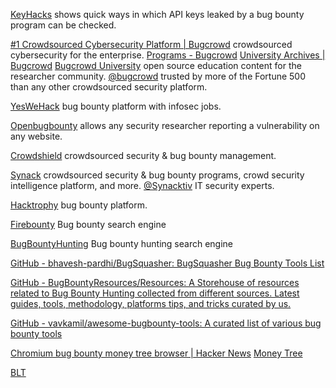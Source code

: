 
[KeyHacks](https://github.com/streaak/keyhacks)
shows quick ways in which API keys leaked by a bug bounty program can be checked.

[#1 Crowdsourced Cybersecurity Platform | Bugcrowd](https://www.bugcrowd.com)
crowdsourced cybersecurity for the enterprise.
[Programs - Bugcrowd](https://bugcrowd.com/programs)
[University Archives | Bugcrowd](https://www.bugcrowd.com/hackers/bugcrowd-university/)
[Bugcrowd University](https://github.com/bugcrowd/bugcrowd_university)
open source education content for the researcher community.
[@bugcrowd](https://twitter.com/bugcrowd)
trusted by more of the Fortune 500 than any other crowdsourced security platform.

[YesWeHack](https://www.yeswehack.com/)
bug bounty platform with infosec jobs.

[Openbugbounty](https://www.openbugbounty.org/)
allows any security researcher reporting a vulnerability on any website.

[Crowdshield](https://crowdshield.com/)
crowdsourced security & bug bounty management.

[Synack](https://www.synack.com/)
crowdsourced security & bug bounty programs, crowd security intelligence platform, and more.
[@Synacktiv](https://twitter.com/Synacktiv)
IT security experts.

[Hacktrophy](https://hacktrophy.com/en/)
bug bounty platform.

[Firebounty](https://firebounty.com)
Bug bounty search engine

[BugBountyHunting](https://www.bugbountyhunting.com)
Bug bounty hunting search engine

[GitHub - bhavesh-pardhi/BugSquasher: BugSquasher Bug Bounty Tools List](https://github.com/bhavesh-pardhi/BugSquasher)

[GitHub - BugBountyResources/Resources: A Storehouse of resources related to Bug Bounty Hunting collected from different sources. Latest guides, tools, methodology, platforms tips, and tricks curated by us.](https://github.com/BugBountyResources/Resources)

[GitHub - vavkamil/awesome-bugbounty-tools: A curated list of various bug bounty tools](https://github.com/vavkamil/awesome-bugbounty-tools)

[Chromium bug bounty money tree browser | Hacker News](https://news.ycombinator.com/item?id=38889833)
[Money Tree](https://lyra.horse/misc/chromium_vrp_tree.html)

[BLT](https://www.bugheist.com/)
